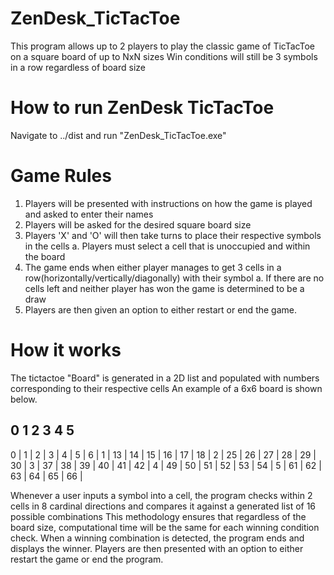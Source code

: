 # ZenDesk_TicTacToe
This program allows up to 2 players to play the classic game of TicTacToe on a square board of up to NxN sizes
Win conditions will still be 3 symbols in a row regardless of board size

# How to run ZenDesk TicTacToe
Navigate to ../dist and run "ZenDesk_TicTacToe.exe"

# Game Rules
1. Players will be presented with instructions on how the game is played and asked to enter their names
2. Players will be asked for the desired square board size
3. Players 'X' and 'O' will then take turns to place their respective symbols in the cells
  a. Players must select a cell that is unoccupied and within the board
4. The game ends when either player manages to get 3 cells in a row(horizontally/vertically/diagonally) with their symbol
  a. If there are no cells left and neither player has won the game is determined to be a draw
5. Players are then given an option to either restart or end the game.

# How it works
The tictactoe "Board" is generated in a 2D list and populated with numbers corresponding to their respective cells
An example of a 6x6 board is shown below.

 0   1   2   3   4   5
 --------------------------------
0  | 1	| 2  | 3  |  4 | 5  | 6  |
1  | 13	| 14 | 15 | 16 | 17 | 18 | 
2  | 25	| 26 | 27 | 28 | 29 | 30 |
3  | 37	| 38 | 39 | 40 | 41 | 42 | 
4  | 49	| 50 | 51 | 52 | 53 | 54 |
5  | 61	| 62 | 63 | 64 | 65 | 66 |

Whenever a user inputs a symbol into a cell, the program checks within 2 cells in 8 cardinal directions and compares it against a generated list of 16 possible combinations
This methodology ensures that regardless of the board size, computational time will be the same for each winning condition check.
When a winning combination is detected, the program ends and displays the winner.
Players are then presented with an option to either restart the game or end the program.
